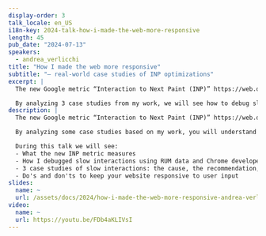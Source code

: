 ```yaml
---
display-order: 3
talk_locale: en_US
i18n-key: 2024-talk-how-i-made-the-web-more-responsive
length: 45
pub_date: "2024-07-13"
speakers:
  - andrea_verlicchi
title: "How I made the web more responsive"
subtitle: "— real-world case studies of INP optimizations"
excerpt: |
  The new Google metric “Interaction to Next Paint (INP)” https://web.dev/articles/inp, which measures how responsive a site is responsive to user inputs, has become effective as a Core Web Vital in March.

  By analyzing 3 case studies from my work, we will see how to debug slow interactions as well as the do's/don'ts to make your website responsive.
description: |
  The new Google metric “Interaction to Next Paint (INP)” https://web.dev/articles/inp, which measures how responsive a site is responsive to user inputs, has become effective as a Core Web Vital in March.

  By analyzing some case studies based on my work, you will understand what you should do (or not do) to ensure that your site maintains good responsiveness to user interactions.

  During this talk we will see:
  - What the new INP metric measures
  - How I debugged slow interactions using RUM data and Chrome developer tools
  - 3 case studies of slow interactions: the cause, the recommendation, the action, the solution
  - Do's and don'ts to keep your website responsive to user input
slides:
  name: ~
  url: /assets/docs/2024/how-i-made-the-web-more-responsive-andrea-verlicchi-WeLoveSpeed2024.pdf
video:
  name: ~
  url: https://youtu.be/FDb4aKLIVsI
---
```

